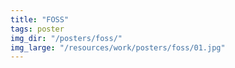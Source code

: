 ```yaml
---
title: "FOSS"
tags: poster
img_dir: "/posters/foss/"
img_large: "/resources/work/posters/foss/01.jpg"
---
```

